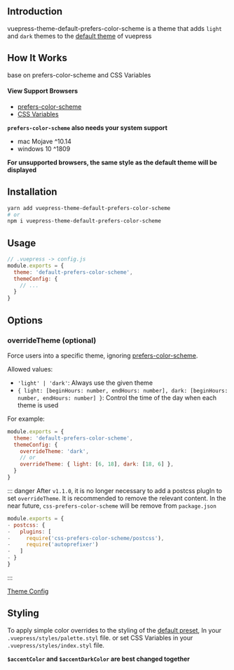 ## Introduction

vuepress-theme-default-prefers-color-scheme is a theme that adds `light` and `dark` themes to the [default theme](https://vuepress.vuejs.org/zh/theme/default-theme-config.html) of vuepress

## How It Works

base on prefers-color-scheme and CSS Variables

#### View Support Browsers

- [prefers-color-scheme](https://www.caniuse.com/#search=prefers-color-scheme)
- [CSS Variables](https://www.caniuse.com/#search=CSS%20Variables)

**`prefers-color-scheme` also needs your system support**

- mac Mojave ^10.14
- windows 10 ^1809

**For unsupported browsers, the same style as the default theme will be displayed**

## Installation

``` sh
yarn add vuepress-theme-default-prefers-color-scheme
# or
npm i vuepress-theme-default-prefers-color-scheme
```

## Usage

``` js {3}
// .vuepress -> config.js
module.exports = {
  theme: 'default-prefers-color-scheme',
  themeConfig: {
    // ...
  }
}
```

## Options

### overrideTheme (optional)

Force users into a specific theme, ignoring [prefers-color-scheme](https://developer.mozilla.org/en-US/docs/Web/CSS/@media/prefers-color-scheme).

Allowed values:

- `'light' | 'dark'`: Always use the given theme
- `{ light: [beginHours: number, endHours: number], dark: [beginHours: number, endHours: number] }`: Control the time of the day when each theme is used 

For example:

``` js
module.exports = {
  theme: 'default-prefers-color-scheme',
  themeConfig: {
    overrideTheme: 'dark',
    // or
    overrideTheme: { light: [6, 18], dark: [18, 6] },
  }
}
```

::: danger
After `v1.1.0`, it is no longer necessary to add a postcss plugIn to set `overrideTheme`. It is recommended to remove the relevant content. In the near future, `css-prefers-color-scheme` will be remove from `package.json`

``` js
module.exports = {
- postcss: {
-   plugins: [
-     require('css-prefers-color-scheme/postcss'),
-     require('autoprefixer')
-   ]
- }
}
```
:::

[Theme Config](https://vuepress.vuejs.org/theme/default-theme-config.html)

## Styling

To apply simple color overrides to the styling of the [default preset](https://github.com/tolking/vuepress-theme-default-prefers-color-scheme/blob/master/styles/palette.styl), In your `.vuepress/styles/palette.styl` file. or set CSS Variables in your `.vuepress/styles/index.styl` file.

**`$accentColor` and `$accentDarkColor` are best changed together**
